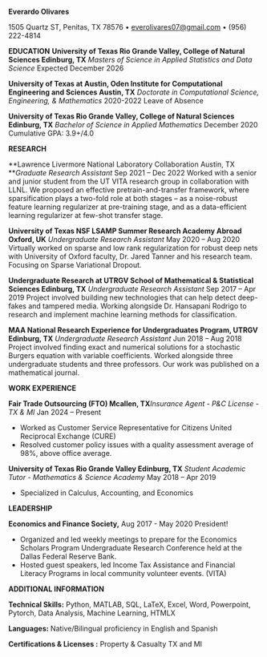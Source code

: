 **Everardo Olivares**

1505 Quartz ST, Penitas, TX 78576 • everolivares07@gmail.com • (956) 222-4814

**EDUCATION**
**University of Texas Rio Grande Valley, College of Natural Sciences Edinburg, TX** *Masters of Science in Applied Statistics and Data Science* Expected December 2026  

**University of Texas at Austin, Oden Institute for Computational Engineering and Sciences Austin, TX** *Doctorate in Computational Science, Engineering, & Mathematics* 2020-2022 Leave of Absence

**University of Texas Rio Grande Valley, College of Natural Sciences Edinburg, TX** *Bachelor of Science in Applied Mathematics* December 2020 Cumulative GPA: 3.9+/4.0

**RESEARCH**

**Lawrence Livermore National Laboratory Collaboration Austin, TX ***Graduate Research Assistant* Sep 2021 – Dec 2022 Worked with a senior and junior student from the UT VITA research group in collaboration with LLNL. We proposed an effective pretrain-and-transfer framework, where sparsification plays a two-fold role at both stages – as a noise-robust feature learning regularizer at pre-training stage, and as a data-efficient learning regularizer at few-shot transfer stage.

**University of Texas NSF LSAMP Summer Research Academy Abroad Oxford, UK** *Undergraduate Research Assistant* May 2020 – Aug 2020 Virtually worked on sparse and low rank regularization for robust deep nets with University of Oxford faculty, Dr. Jared Tanner and his research team. Focusing on Sparse Variational Dropout.

**Undergraduate Research at UTRGV School of Mathematical & Statistical Sciences Edinburg, TX** *Undergraduate Research Assistant* Sep 2017 – Apr 2019 Project involved building new technologies that can help detect deep-fakes and tampered media. Working alongside Dr. Hansapani Rodrigo to research and implement machine learning methods for classification.

**MAA National Research Experience for Undergraduates Program, UTRGV Edinburg, TX** *Undergraduate Research Assistant* Jun 2018 – Aug 2018 Project involved finding exact and numerical solutions for a stochastic Burgers equation with variable coefficients. Worked alongside three undergraduate students and three professors. Our work was published on a mathematical journal.

**WORK EXPERIENCE**

**Fair Trade Outsourcing (FTO) Mcallen, TX***Insurance Agent - P&C License - TX & MI* Jan 2024 – Present

- Worked as Customer Service Representative for Citizens United Reciprocal Exchange (CURE)
- Resolved customer policy issues with a quality assessment average of 98%, above office average.

**University of Texas Rio Grande Valley Edinburg, TX** *Student Academic Tutor - Mathematics & Science Academy* May 2018 – Apr 2019

- Specialized in Calculus, Accounting, and Economics

**LEADERSHIP**

**Economics and Finance Society,** Aug 2017 - May 2020 President!

- Organized and led weekly meetings to prepare for the Economics Scholars Program Undergraduate Research Conference held at the Dallas Federal Reserve Bank.
- Hosted guest speakers, led Income Tax Assistance and Financial Literacy Programs in local community volunteer events. (VITA)

**ADDITIONAL INFORMATION**

**Technical Skills:** Python, MATLAB, SQL, LaTeX, Excel, Word, Powerpoint, Pytorch, Data Analysis, Machine Learning, HTMLX

**Languages:** Native/Bilingual proficiency in English and Spanish

**Certifications & Licenses :** Property & Casualty TX and MI